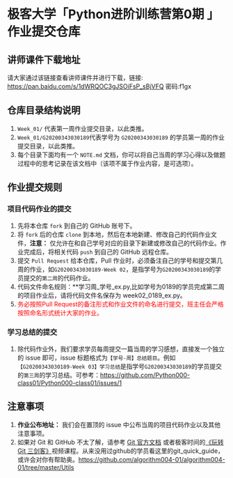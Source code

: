 # 极客大学「Python进阶训练营第0期 」作业提交仓库

## 讲师课件下载地址

请大家通过该链接查看讲师课件并进行下载，链接: https://pan.baidu.com/s/1dWRQOC3gJSOiFsP_sBjVFQ 密码:f1gx


## 仓库目录结构说明

1. `Week_01/` 代表第一周作业提交目录，以此类推。
2. `Week_01/G20200343030189`代表学号为 `G20200343030189` 的学员第一周的作业提交目录，以此类推。
3. 每个目录下面均有一个 `NOTE.md` 文档，你可以将自己当周的学习心得以及做题过程中的思考记录在该文档中（该项不属于作业内容，是可选项）。

## 作业提交规则

### 项目代码作业的提交
1. 先将本仓库 `fork` 到自己的 GitHub 账号下。
2. 将 `fork` 后的仓库 `clone` 到本地，然后在本地新建、修改自己的代码作业文件，**注意：** 仅允许在和自己学号对应的目录下新建或修改自己的代码作业。作业完成后，将相关代码 `push` 到自己的 GitHub 远程仓库。
3. 提交 `Pull Request` 给本仓库，Pull 作业时，必须备注自己的学号和提交第几周的作业，如`G20200343030189-Week 02`，是指学号为`G20200343030189`的学员提交的`第二周`的代码作业。
4. 代码文件命名规则：**学习周_学号_ex.py,比如学号为0189的学员完成第二周的项目作业后，请将代码文件名保存为 week02_0189_ex.py。
5. <font color='red'> 务必按照Pull Request的备注形式和作业文件的命名进行提交，班主任会严格按照命名形式统计大家的作业。 </font>

### 学习总结的提交
1. 除代码作业外，我们要求学员每周提交一篇当周的学习感想，直接发一个独立的 issue 即可，issue 标题格式为`【学号-周】总结题目`。例如`【G20200343030189-Week 03】学习总结`是指学号`G20200343030189`的学员提交的`第三周`的学习总结。可参考：https://github.com/Python000-class01/Python000-class01/issues/1


## 注意事项
1. **作业公布地址：** 我们会在置顶的 issue 中公布当周的项目代码作业以及其他注意事项。
2. 如果对 Git 和 GitHub 不太了解，请参考 [Git 官方文档](https://git-scm.com/book/zh/v2) 或者极客时间的[《玩转 Git 三剑客》](https://time.geekbang.org/course/intro/145)视频课程。从来没用过github的学员看这里的git_quick_guide，或许会对你有帮助奥。https://github.com/algorithm004-01/algorithm004-01/tree/master/Utils

